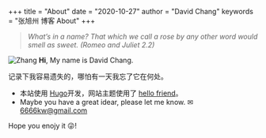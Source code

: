 +++
title = "About"
date = "2020-10-27"
author = "David Chang"
keywords = "张旭州 博客 About"
+++
  
  




  
> *What’s in a name? That which we call a rose by any other word would smell as sweet. (Romeo and Juliet 2.2)* 
  


![Zhang](/logo.svg) 
**Hi**, My name is David Chang. 

记录下我容易遗失的，哪怕有一天我忘了它在何处。
  
  
  
  
 
 
  
  
- 本站使用 [Hugo](https://gohugo.io/)开发，网站主题使用了 [hello friend](https://github.com/panr/hugo-theme-hello-friend)。
- Maybe you have a great idear, please let me know.   &#9993;6666kw@gmail.com

Hope you enojy it &#128540;!
